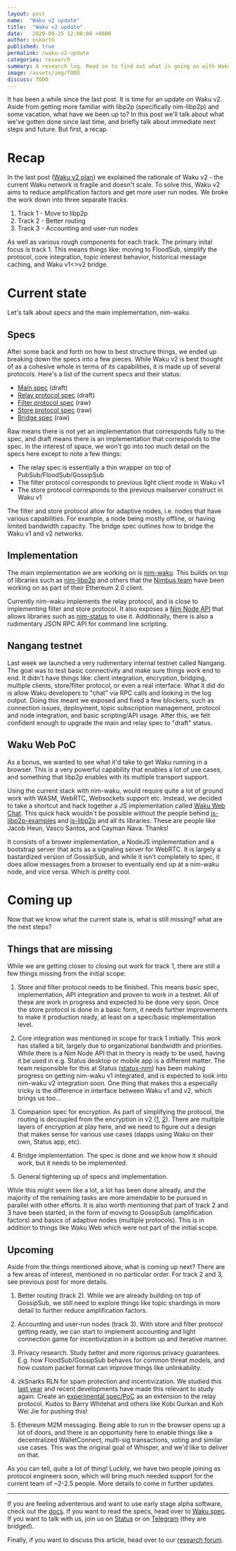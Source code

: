 ```yaml
---
layout: post
name:  "Waku v2 update"
title:  "Waku v2 update"
date:   2020-09-25 12:00:00 +0800
author: oskarth
published: true
permalink: /waku-v2-update
categories: research
summary: A research log. Read on to find out what is going on with Waku v2, a messaging protocol. What has been happening? What is coming up next?
image: /assets/img/TODO
discuss: TODO
---
```


It has been a while since the last post. It is time for an update on Waku v2. Aside from getting more familiar with libp2p (specifically nim-libp2p) and some vacation, what have we been up to? In this post we'll talk about what we've gotten done since last time, and briefly talk about immediate next steps and future. But first, a recap.

# Recap

In the last post ([Waku v2 plan](https://vac.dev/waku-v2-plan)) we explained the rationale of Waku v2 - the current Waku network is fragile and doesn't scale. To solve this, Waku v2 aims to reduce amplification factors and get more user run nodes. We broke the work down into three separate tracks.

1) Track 1 - Move to libp2p
2) Track 2 - Better routing
3) Track 3 - Accounting and user-run nodes

As well as various rough components for each track. The primary inital focus is track 1. This means things like: moving to FloodSub, simplify the protocol, core integration, topic interest behavior, historical message caching, and Waku v1<>v2 bridge.

# Current state

Let's talk about specs and the main implementation, nim-waku.

## Specs

After some back and forth on how to best structure things, we ended up breaking down the specs into a few pieces. While Waku v2 is best thought of as a cohesive whole in terms of its capabilities, it is made up of several protocols. Here's a list of the current specs and their status:

- [Main spec](https://specs.vac.dev/specs/waku/v2/waku-v2.html) (draft)
- [Relay protocol spec](https://specs.vac.dev/specs/waku/v2/waku-relay.html) (draft)
- [Filter protocol spec](https://specs.vac.dev/specs/waku/v2/waku-filter.html) (raw)
- [Store protocol spec](https://specs.vac.dev/specs/waku/v2/waku-store.html) (raw)
- [Bridge spec](https://specs.vac.dev/specs/waku/v2/waku-bridge.html) (raw)

Raw means there is not yet an implementation that corresponds fully to the spec, and draft means there is an implementation that corresponds to the spec. In the interest of space, we won't go into too much detail on the specs here except to note a few things:

- The relay spec is essentially a thin wrapper on top of PubSub/FloodSub/GossipSub
- The filter protocol corresponds to previous light client mode in Waku v1
- The store protocol corresponds to the previous mailserver construct in Waku v1

The filter and store protocol allow for adaptive nodes, i.e. nodes that have various capabilities. For example, a node being mostly offline, or having limited bandwidth capacity. The bridge spec outlines how to bridge the Waku v1 and v2 networks.

## Implementation

The main implementation we are working on is [nim-waku](https://github.com/status-im/nim-waku/). This builds on top of libraries such as [nim-libp2p](https://github.com/status-im/nim-libp2p) and others that the [Nimbus team](https://nimbus.team/) have been working on as part of their Ethereum 2.0 client.

Currently nim-waku implements the relay protocol, and is close to implementing filter and store protocol. It also exposes a [Nim Node API](https://github.com/status-im/nim-waku/blob/master/docs/api/v2/node.md) that allows libraries such as [nim-status](https://github.com/status-im/status-nim) to use it. Additionally, there is also a rudimentary JSON RPC API for command line scripting.

## Nangang testnet

Last week we launched a very rudimentary internal testnet called Nangang. The goal was to test basic connectivity and make sure things work end to end. It didn't have things like: client integration, encryption, bridging, multiple clients, store/filter protocol, or even a real interface. What it did do is allow Waku developers to "chat" via RPC calls and looking in the log output. Doing this meant we exposed and fixed a few blockers, such as connection issues, deployment, topic subscription management, protocol and node integration, and basic scripting/API usage. After this, we felt confident enough to upgrade the main and relay spec to "draft" status.

## Waku Web PoC

As a bonus, we wanted to see what it'd take to get Waku running in a browser. This is a very powerful capability that enables a lot of use cases, and something that libp2p enables with its multiple transport support.

Using the current stack with nim-waku, would require quite a lot of ground work with WASM, WebRTC, Websockets support etc. Instead, we decided to take a shortcut and hack together a JS implementation called [Waku Web Chat](https://github.com/vacp2p/waku-web-chat/). This quick hack wouldn't be possible without the people behind [js-libp2p-examples](https://github.com/libp2p/js-libp2p-examples/) and [js-libp2p](https://github.com/libp2p/js-libp2p) and all its libraries. These are people like Jacob Heun, Vasco Santos, and Cayman Nava. Thanks!

It consists of a brower implementation, a NodeJS implementation and a bootstrap server that acts as a signaling server for WebRTC. It is largely a bastardized version of GossipSub, and while it isn't completely to spec, it does allow messages from a browser to eventually end up at a nim-waku node, and vice versa. Which is pretty cool.

# Coming up

Now that we know what the current state is, what is still missing? what are the next steps?

## Things that are missing

While we are getting closer to closing out work for track 1, there are still a few things missing from the initial scope:

1) Store and filter protocol needs to be finished. This means basic spec, implementation, API integration and proven to work in a testnet. All of these are work in progress and expected to be done very soon. Once the store protocol is done in a basic form, it needs further improvements to make it production ready, at least on a spec/basic implementation level.

2) Core integration was mentioned in scope for track 1 initially. This work has stalled a bit, largely due to organizational bandwidth and priorities. While there is a Nim Node API that in theory is ready to be used, having it be used in e.g. Status desktop or mobile app is a different matter. The team responsible for this at Status ([status-nim](github.com/status-im/status-nim)) has been making progress on getting nim-waku v1 integrated, and is expected to look into nim-waku v2 integration soon. One thing that makes this a especially tricky is the difference in interface between Waku v1 and v2, which brings
us too...

3) Companion spec for encryption. As part of simplifying the protocol, the routing is decoupled from the encryption in v2 ([1](https://github.com/vacp2p/specs/issues/158), [2](https://github.com/vacp2p/specs/issues/181)). There are multiple layers of encryption at play here, and we need to figure out a design that makes sense for various use cases (dapps using Waku on their own, Status app, etc).

4) Bridge implementation. The spec is done and we know how it should work, but it needs to be implemented.

5) General tightening up of specs and implementation.

While this might seem like a lot, a lot has been done already, and the majority of the remaining tasks are more amendable to be pursued in parallel with other efforts. It is also worth mentioning that part of track 2 and 3 have been started, in the form of moving to GossipSub (amplification factors) and basics of adaptive nodes (multiple protocols). This is in addition to things like Waku Web which were not part of the initial scope.

## Upcoming

Aside from the things mentioned above, what is coming up next? There are a few areas of interest, mentioned in no particular order. For track 2 and 3, see previous post for more details.

1) Better routing (track 2). While we are already building on top of GossipSub, we still need to explore things like topic shardings in more detail to further reduce amplification factors.

2) Accounting and user-run nodes (track 3). With store and filter protocol getting ready, we can start to implement accounting and light connection game for incentivization in a bottom up and iterative manner.

3) Privacy research. Study better and more rigorous privacy guarantees. E.g. how FloodSub/GossipSub behaves for common threat models, and how custom packet
format can improve things like unlinkability.

4) zkSnarks RLN for spam protection and incentivization. We studied this [last year](https://vac.dev/feasibility-semaphore-rate-limiting-zksnarks) and recent developments have made this relevant to study again. Create an [experimental spec/PoC](https://github.com/vacp2p/specs/issues/189) as an extension to the relay protocol. Kudos to Barry Whitehat and others like Kobi Gurkan and Koh Wei Jie for pushing this!

5) Ethereum M2M messaging. Being able to run in the browser opens up a lot of doors, and there is an opportunity here to enable things like a decentralized WalletConnect, multi-sig transactions, voting and similar use cases. This was the original goal of Whisper, and we'd like to deliver on that.

As you can tell, quite a lot of thing! Luckily, we have two people joining as protocol engineers soon, which will bring much needed support for the current team of ~2-2.5 people. More details to come in further updates.

---

If you are feeling adventerous and want to use early stage alpha software, check out the [docs](https://github.com/status-im/nim-waku/tree/master/docs). If you want to read the specs, head over to [Waku spec](https://specs.vac.dev/specs/waku/). If you want to talk with us, join us on [Status](https://get.status.im/chat/public/vac) or on [Telegram](https://t.me/vacp2p) (they are bridged).

Finally, if you want to discuss this article, head over to our [research forum](https://forum.vac.dev/).
